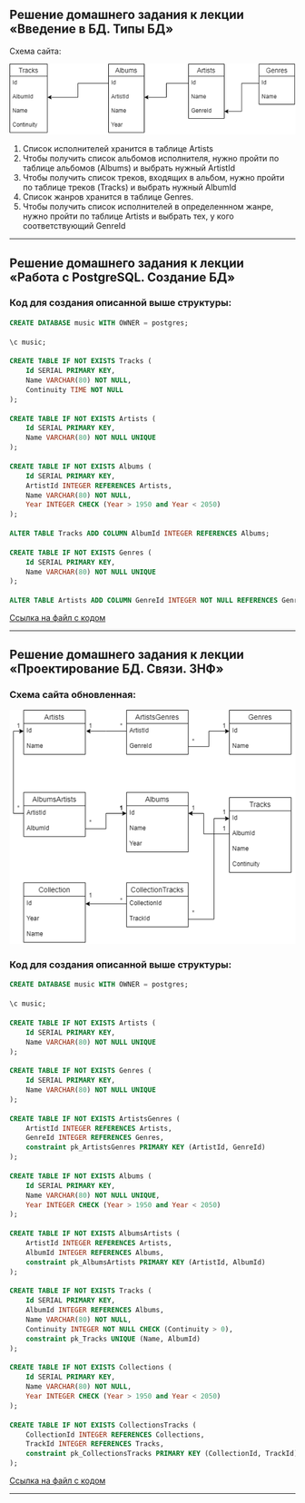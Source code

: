 ## Решение домашнего задания к лекции «Введение в БД. Типы БД»
  
    
Схема сайта:  
  
![](https://github.com/headsoft-mikhail/netology_db_1/blob/main/Netology_DB_1.png "Схема сайта")

1. Список исполнителей хранится в таблице Artists
1. Чтобы получить список альбомов исполнителя, нужно пройти по таблице альбомов (Albums) и выбрать нужный ArtistId
1. Чтобы получить список треков, входящих в альбом, нужно пройти по таблице треков (Tracks) и выбрать нужный AlbumId
1. Список жанров хранится в таблице Genres. 
1. Чтобы получить список исполнителей в определеннном жанре, нужно пройти по таблице Artists и выбрать тех, у кого соответствующий GenreId
  
____   
## Решение домашнего задания к лекции «Работа с PostgreSQL. Создание БД»
### Код для создания описанной выше структуры:
```SQL
CREATE DATABASE music WITH OWNER = postgres;

\c music;

CREATE TABLE IF NOT EXISTS Tracks (
	Id SERIAL PRIMARY KEY,
	Name VARCHAR(80) NOT NULL,
	Continuity TIME NOT NULL
);

CREATE TABLE IF NOT EXISTS Artists (
	Id SERIAL PRIMARY KEY,
	Name VARCHAR(80) NOT NULL UNIQUE
);

CREATE TABLE IF NOT EXISTS Albums (	
	Id SERIAL PRIMARY KEY,
	ArtistId INTEGER REFERENCES Artists,
	Name VARCHAR(80) NOT NULL,
	Year INTEGER CHECK (Year > 1950 and Year < 2050)
);

ALTER TABLE Tracks ADD COLUMN AlbumId INTEGER REFERENCES Albums;

CREATE TABLE IF NOT EXISTS Genres (
	Id SERIAL PRIMARY KEY,	
	Name VARCHAR(80) NOT NULL UNIQUE
);

ALTER TABLE Artists ADD COLUMN GenreId INTEGER NOT NULL REFERENCES Genres 
```
[Ссылка на файл с кодом](https://github.com/headsoft-mikhail/netology_db_1/blob/main/create_db_code.txt "create_db_code.txt")
____ 
## Решение домашнего задания к лекции «Проектирование БД. Связи. 3НФ»
  
### Схема сайта обновленная:
![](https://github.com/headsoft-mikhail/netology_db_1/blob/main/Netology_DB_2.png)
  
### Код для создания описанной выше структуры:

```SQL
CREATE DATABASE music WITH OWNER = postgres;

\c music;

CREATE TABLE IF NOT EXISTS Artists (
	Id SERIAL PRIMARY KEY,
	Name VARCHAR(80) NOT NULL UNIQUE
);

CREATE TABLE IF NOT EXISTS Genres (
	Id SERIAL PRIMARY KEY,	
	Name VARCHAR(80) NOT NULL UNIQUE
);

CREATE TABLE IF NOT EXISTS ArtistsGenres (
	ArtistId INTEGER REFERENCES Artists,
	GenreId INTEGER REFERENCES Genres,
	constraint pk_ArtistsGenres PRIMARY KEY (ArtistId, GenreId)
);

CREATE TABLE IF NOT EXISTS Albums (	
	Id SERIAL PRIMARY KEY,
	Name VARCHAR(80) NOT NULL UNIQUE,
	Year INTEGER CHECK (Year > 1950 and Year < 2050)
);

CREATE TABLE IF NOT EXISTS AlbumsArtists (
	ArtistId INTEGER REFERENCES Artists,
	AlbumId INTEGER REFERENCES Albums,
	constraint pk_AlbumsArtists PRIMARY KEY (ArtistId, AlbumId)
);

CREATE TABLE IF NOT EXISTS Tracks (
	Id SERIAL PRIMARY KEY,
	AlbumId INTEGER REFERENCES Albums,
	Name VARCHAR(80) NOT NULL,
	Continuity INTEGER NOT NULL CHECK (Continuity > 0),
	constraint pk_Tracks UNIQUE (Name, AlbumId)
);

CREATE TABLE IF NOT EXISTS Collections (	
	Id SERIAL PRIMARY KEY,
	Name VARCHAR(80) NOT NULL,
	Year INTEGER CHECK (Year > 1950 and Year < 2050)
);

CREATE TABLE IF NOT EXISTS CollectionsTracks (
	CollectionId INTEGER REFERENCES Collections,
	TrackId INTEGER REFERENCES Tracks,
	constraint pk_CollectionsTracks PRIMARY KEY (CollectionId, TrackId)
);
```

[Ссылка на файл с кодом](https://github.com/headsoft-mikhail/netology_db_1/blob/main/create_db_code_updated.txt "create_db_code_updated.txt")
____ 
